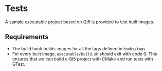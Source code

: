 # Tests

A sample executable project based on Qt5 is provided to test built images.

## Requirements
  - The build hook builds images for all the tags defined in `hooks/tags`.
  - For every built image, `executeble/build.sh` should exit with code 0. This ensures that we can build a Qt5 project with CMake and run tests with GTest.

